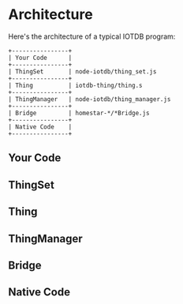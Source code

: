 # Architecture

Here&apos;s the architecture of a typical IOTDB program:

	+----------------+
	| Your Code      |
	+----------------+
	| ThingSet       | node-iotdb/thing_set.js
	+----------------+
	| Thing          | iotdb-thing/thing.s
	+----------------+
	| ThingManager   | node-iotdb/thing_manager.js
	+----------------+
	| Bridge         | homestar-*/*Bridge.js
	+----------------+
	| Native Code    |
	+----------------+
	
## Your Code

## ThingSet

## Thing

## ThingManager

## Bridge

## Native Code
